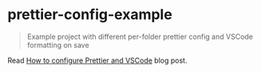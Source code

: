 # prettier-config-example
> Example project with different per-folder prettier config and VSCode formatting on save

Read [How to configure Prettier and VSCode](https://glebbahmutov.com/blog/configure-prettier-in-vscode/) blog post.
